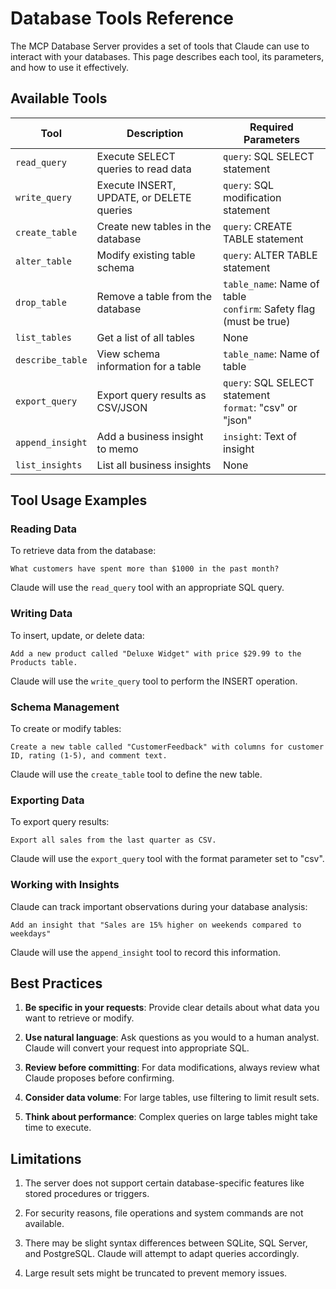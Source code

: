 # Database Tools Reference

The MCP Database Server provides a set of tools that Claude can use to interact with your databases. This page describes each tool, its parameters, and how to use it effectively.

## Available Tools

| Tool | Description | Required Parameters |
|------|-------------|---------------------|
| `read_query` | Execute SELECT queries to read data | `query`: SQL SELECT statement |
| `write_query` | Execute INSERT, UPDATE, or DELETE queries | `query`: SQL modification statement |
| `create_table` | Create new tables in the database | `query`: CREATE TABLE statement |
| `alter_table` | Modify existing table schema | `query`: ALTER TABLE statement |
| `drop_table` | Remove a table from the database | `table_name`: Name of table<br/>`confirm`: Safety flag (must be true) |
| `list_tables` | Get a list of all tables | None |
| `describe_table` | View schema information for a table | `table_name`: Name of table |
| `export_query` | Export query results as CSV/JSON | `query`: SQL SELECT statement<br/>`format`: "csv" or "json" |
| `append_insight` | Add a business insight to memo | `insight`: Text of insight |
| `list_insights` | List all business insights | None |

## Tool Usage Examples

### Reading Data

To retrieve data from the database:

```
What customers have spent more than $1000 in the past month?
```

Claude will use the `read_query` tool with an appropriate SQL query.

### Writing Data

To insert, update, or delete data:

```
Add a new product called "Deluxe Widget" with price $29.99 to the Products table.
```

Claude will use the `write_query` tool to perform the INSERT operation.

### Schema Management

To create or modify tables:

```
Create a new table called "CustomerFeedback" with columns for customer ID, rating (1-5), and comment text.
```

Claude will use the `create_table` tool to define the new table.

### Exporting Data

To export query results:

```
Export all sales from the last quarter as CSV.
```

Claude will use the `export_query` tool with the format parameter set to "csv".

### Working with Insights

Claude can track important observations during your database analysis:

```
Add an insight that "Sales are 15% higher on weekends compared to weekdays"
```

Claude will use the `append_insight` tool to record this information.

## Best Practices

1. **Be specific in your requests**: Provide clear details about what data you want to retrieve or modify.

2. **Use natural language**: Ask questions as you would to a human analyst. Claude will convert your request into appropriate SQL.

3. **Review before committing**: For data modifications, always review what Claude proposes before confirming.

4. **Consider data volume**: For large tables, use filtering to limit result sets.

5. **Think about performance**: Complex queries on large tables might take time to execute.

## Limitations

1. The server does not support certain database-specific features like stored procedures or triggers.

2. For security reasons, file operations and system commands are not available.

3. There may be slight syntax differences between SQLite, SQL Server, and PostgreSQL. Claude will attempt to adapt queries accordingly.

4. Large result sets might be truncated to prevent memory issues. 